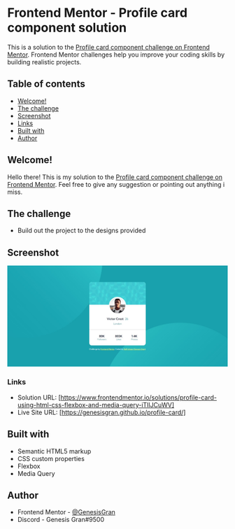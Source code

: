 # Frontend Mentor - Profile card component solution

This is a solution to the [Profile card component challenge on Frontend Mentor](https://www.frontendmentor.io/challenges/profile-card-component-cfArpWshJ). Frontend Mentor challenges help you improve your coding skills by building realistic projects.

## Table of contents

- [Welcome!](#welcome!)
- [The challenge](#the-challenge)
- [Screenshot](#screenshot)
- [Links](#links)
- [Built with](#built-with)
- [Author](#author)

## Welcome!

Hello there! This is my solution to the [Profile card component challenge on Frontend Mentor](https://www.frontendmentor.io/challenges/profile-card-component-cfArpWshJ). Feel free to give any suggestion or pointing out anything i miss.

## The challenge

- Build out the project to the designs provided

## Screenshot

![Web Preview](./web-preview.jpeg)

### Links

- Solution URL: [https://www.frontendmentor.io/solutions/profile-card-using-html-css-flexbox-and-media-query-iTIlJCuWV]
- Live Site URL: [https://genesisgran.github.io/profile-card/]

## Built with

- Semantic HTML5 markup
- CSS custom properties
- Flexbox
- Media Query

## Author

- Frontend Mentor - [@GenesisGran](https://www.frontendmentor.io/profile/GenesisGran)
- Discord - Genesis Gran#9500
